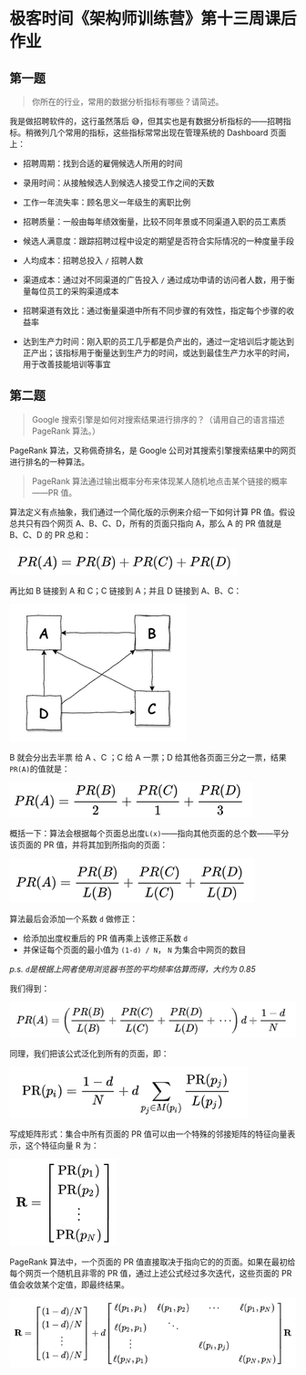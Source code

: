 # 极客时间《架构师训练营》第十三周课后作业

## 第一题

> 你所在的行业，常用的数据分析指标有哪些？请简述。

我是做招聘软件的，这行虽然落后 😅，但其实也是有数据分析指标的——招聘指标。稍微列几个常用的指标，这些指标常常出现在管理系统的 Dashboard 页面上：

- 招聘周期：找到合适的雇佣候选人所用的时间

- 录用时间：从接触候选人到候选人接受工作之间的天数

- 工作一年流失率：顾名思义一年级生的离职比例

- 招聘质量：一般由每年绩效衡量，比较不同年景或不同渠道入职的员工素质

- 候选人满意度：跟踪招聘过程中设定的期望是否符合实际情况的一种度量手段

- 人均成本：招聘总投入 `/` 招聘人数

- 渠道成本：通过对不同渠道的广告投入 `/` 通过成功申请的访问者人数，用于衡量每位员工的采购渠道成本

- 招聘渠道有效比：通过衡量渠道中所有不同步骤的有效性，指定每个步骤的收益率

- 达到生产力时间：刚入职的员工几乎都是负产出的，通过一定培训后才能达到正产出；该指标用于衡量达到生产力的时间，或达到最佳生产力水平的时间，用于改善技能培训等事宜

## 第二题

> Google 搜索引擎是如何对搜索结果进行排序的？（请用自己的语言描述 PageRank 算法。）

PageRank 算法，又称佩奇排名，是 Google 公司对其搜索引擎搜索结果中的网页进行排名的一种算法。

> PageRank 算法通过输出概率分布来体现某人随机地点击某个链接的概率——PR 值。

算法定义有点抽象，我们通过一个简化版的示例来介绍一下如何计算 PR 值。假设总共只有四个网页 A、B、C、D，所有的页面只指向 A，那么 A 的 PR 值就是 B、C、D 的 PR 总和：

![简单PR计算1][1]

再比如 B 链接到 A 和 C；C 链接到 A；并且 D 链接到 A、B、C：

![简单PR计算1][2]

B 就会分出去半票 给 A 、C ；C 给 A 一票；D 给其他各页面三分之一票，结果`PR(A)`的值就是：

![加权的PR值][3]

概括一下：算法会根据每个页面总出度`L(x)`——指向其他页面的总个数——平分该页面的 PR 值，并将其加到所指向的页面：

![加权的PR值][4]

算法最后会添加一个系数 `d` 做修正：

- 给添加出度权重后的 PR 值再乘上该修正系数 `d`
- 并保证每个页面的最小值为 `(1-d) / N`， `N` 为集合中网页的数目

_p.s. `d`是根据上网者使用浏览器书签的平均频率估算而得，大约为 0.85_

我们得到：

![修正后的PR值][5]

同理，我们把该公式泛化到所有的页面，即：

![所有的PR值][6]

写成矩阵形式：集合中所有页面的 PR 值可以由一个特殊的邻接矩阵的特征向量表示，这个特征向量 R 为：

![向量形式PR][7]

PageRank 算法中，一个页面的 PR 值直接取决于指向它的的页面。如果在最初给每个网页一个随机且非零的 PR 值，通过上述公式经过多次迭代，这些页面的 PR 值会收敛某个定值，即最终结果。

![矩阵迭代][8]

[1]: ./img/simple-PR.png
[2]: ./img/simple.drawio.png
[3]: ./img/weight-PR.png
[4]: ./img/weight-L-PR.png
[5]: ./img/revise-PR.png
[6]: ./img/complicated-PR.png
[7]: ./img/initial-PR.png
[8]: ./img/matrix-PR.png
